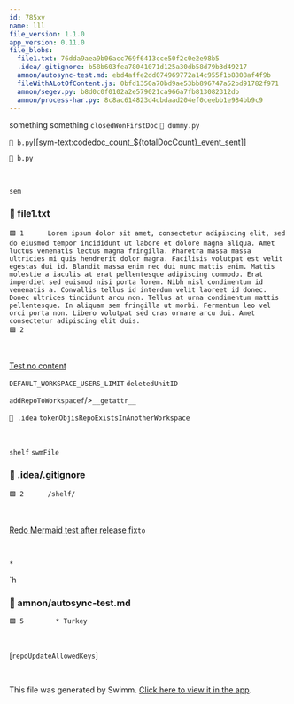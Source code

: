 ```yaml
---
id: 785xv
name: lll
file_version: 1.1.0
app_version: 0.11.0
file_blobs:
  file1.txt: 76dda9aea9b06acc769f6413cce50f2c0e2e98b5
  .idea/.gitignore: b58b603fea78041071d125a30db58d79b3d49217
  amnon/autosync-test.md: ebd4affe2dd074969772a14c955f1b8808af4f9b
  fileWithALotOfContent.js: 0bfd1350a70bd9ae53bb896747a52bd91782f971
  amnon/segev.py: b8d0c0f0102a2e579021ca966a7fb813082312db
  amnon/process-har.py: 8c8ac614823d4dbdaad204ef0ceebb1e984bb9c9
---
```


something something `closedWonFirstDoc`<swm-token data-swm-token=":fileWithALotOfContent.js:672:2:2:`const closedWonFirstDoc = 1;`"/> `📄 dummy.py`

`📄 b.py`\[\[sym-text:[codedoc\_count\_${totalDocCount}\_event\_sent](f0fbbbc9-3a7e-476f-8de5-d83f937b3963)\]\]

`📄 b.py`

<br/>

`sem`<swm-token data-swm-token=":file1.txt:1:197:197:`Lorem ipsum dolor sit amet, consectetur adipiscing elit, sed do eiusmod tempor incididunt ut labore et dolore magna aliqua. Amet luctus venenatis lectus magna fringilla. Pharetra massa massa ultricies mi quis hendrerit dolor magna. Facilisis volutpat est velit egestas dui id. Blandit massa enim nec dui nunc mattis enim. Mattis molestie a iaculis at erat pellentesque adipiscing commodo. Erat imperdiet sed euismod nisi porta lorem. Nibh nisl condimentum id venenatis a. Convallis tellus id interdum velit laoreet id donec. Donec ultrices tincidunt arcu non. Tellus at urna condimentum mattis pellentesque. In aliquam sem fringilla ut morbi. Fermentum leo vel orci porta non. Libero volutpat sed cras ornare arcu dui. Amet consectetur adipiscing elit duis.`"/>
<!-- NOTE-swimm-snippet: the lines below link your snippet to Swimm -->
### 📄 file1.txt
```text
🟩 1      Lorem ipsum dolor sit amet, consectetur adipiscing elit, sed do eiusmod tempor incididunt ut labore et dolore magna aliqua. Amet luctus venenatis lectus magna fringilla. Pharetra massa massa ultricies mi quis hendrerit dolor magna. Facilisis volutpat est velit egestas dui id. Blandit massa enim nec dui nunc mattis enim. Mattis molestie a iaculis at erat pellentesque adipiscing commodo. Erat imperdiet sed euismod nisi porta lorem. Nibh nisl condimentum id venenatis a. Convallis tellus id interdum velit laoreet id donec. Donec ultrices tincidunt arcu non. Tellus at urna condimentum mattis pellentesque. In aliquam sem fringilla ut morbi. Fermentum leo vel orci porta non. Libero volutpat sed cras ornare arcu dui. Amet consectetur adipiscing elit duis.
🟩 2      
```

<br/>

[Test no content](test-no-content.2el3s.pl.sw.md)

`DEFAULT_WORKSPACE_USERS_LIMIT`<swm-token data-swm-token=":fileWithALotOfContent.js:52:2:2:`const DEFAULT_WORKSPACE_USERS_LIMIT = 15;`"/> `deletedUnitID`<swm-token data-swm-token=":fileWithALotOfContent.js:857:3:3:`        const deletedUnitID = snapshot.id;`"/>

`addRepoToWorkspace`<swm-token data-swm-token=":fileWithALotOfContent.js:1553:4:4:`export const addRepoToWorkspace = functions.https.onCall(`"/>`f`<swm-token data-swm-token=":amnon/segev.py:3:2:2:`def f(foo):`"/>/>`__getattr__`<swm-token data-swm-token=":amnon/process-har.py:11:3:3:`    def __getattr__(self, attr):`"/>

`📄 .idea` `tokenObj`<swm-token data-swm-token=":fileWithALotOfContent.js:1121:3:3:`                        const tokenObj = await response.json();`"/>`isRepoExistsInAnotherWorkspace`<swm-token data-swm-token=":fileWithALotOfContent.js:1575:3:3:`            const isRepoExistsInAnotherWorkspace = await db`"/>

<br/>

`shelf`<swm-token data-swm-token=":.idea/.gitignore:2:1:1:`/shelf/`"/> `swmFile`<swm-token data-swm-token=":fileWithALotOfContent.js:3053:5:5:`            markInlineImagesAsNew({ swmFile: this.swm });`"/>
<!-- NOTE-swimm-snippet: the lines below link your snippet to Swimm -->
### 📄 .idea/.gitignore
```gitignore
🟩 2      /shelf/
```

<br/>

[Redo Mermaid test after release fix](redo-mermaid-test-after-release-fix.16rvz.sw.md)`to`<swm-token data-swm-token=":fileWithALotOfContent.js:507:9:9:`                    const msg = { to: email, ...emailMessage };`"/>

<br/>

`*`<swm-token data-swm-token=":amnon/autosync-test.md:5:1:1:`  * Turkey`"/>

\`h
<!-- NOTE-swimm-snippet: the lines below link your snippet to Swimm -->
### 📄 amnon/autosync-test.md
```markdown
🟩 5        * Turkey
```

<br/>

\[`repoUpdateAllowedKeys`<swm-token data-swm-token=":fileWithALotOfContent.js:1527:3:3:`            const repoUpdateAllowedKeys = [&#39;integrations&#39;, &#39;modifier_name&#39;, &#39;notify&#39;];`"/>\]

<br/>

This file was generated by Swimm. [Click here to view it in the app](https://swimm-web-app.web.app/repos/Z2l0aHViJTNBJTNBdGVzdC1naXRodWItYXBwJTNBJTNBc3dpbW1pbw==/docs/785xv).
